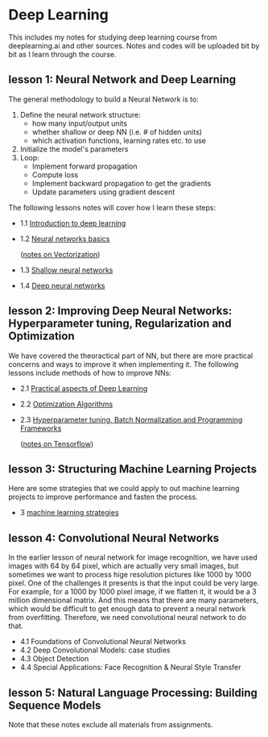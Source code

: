 Deep Learning
======
This includes my notes for studying deep learning course from deeplearning.ai and other sources. Notes and codes will be uploaded bit by bit as I learn through the course. 

lesson 1: Neural Network and Deep Learning
------

The general methodology to build a Neural Network is to:

1. Define the neural network structure:
	- how many input/output units
 	- whether shallow or deep NN (i.e. # of hidden units)
 	- which activation functions, learning rates etc. to use
2. Initialize the model's parameters
3. Loop:
    - Implement forward propagation
    - Compute loss
    - Implement backward propagation to get the gradients
    - Update parameters using gradient descent
    
The following lessons notes will cover how I learn these steps:     
- 1.1 [Introduction to deep learning](https://github.com/Phoebe0222/deep-learning/blob/master/lesson1/Lesson1-1-Intro-to-Neural-Network.pdf)
- 1.2 [Neural networks basics](https://github.com/Phoebe0222/deep-learning/blob/master/lesson1/Lesson1-2-neural-network-basics.pdf) 
	
	([notes on Vectorization](https://colab.research.google.com/github/Phoebe0222/deep-learning/blob/master/lesson1/vectorization_and_Broadcasting.ipynb))
- 1.3 [Shallow neural networks](https://github.com/Phoebe0222/deep-learning/blob/master/lesson1/Lesson1-3-shallow-neural-network.pdf)
- 1.4 [Deep neural networks](https://github.com/Phoebe0222/deep-learning/blob/master/lesson1/Lesson1-4-deep-neural-network.pdf) 
	
lesson 2: Improving Deep Neural Networks: Hyperparameter tuning, Regularization and Optimization
------
We have covered the theoractical part of NN, but there are more practical concerns and ways to improve it when implementing it. The following lessons include methods of how to improve NNs:  
-  2.1 [Practical aspects of Deep Learning](https://github.com/Phoebe0222/deep-learning/blob/master/lesson2/Lesson2-1-practical-aspects-of-deep-learning.pdf)
-  2.2 [Optimization Algorithms](https://github.com/Phoebe0222/deep-learning/blob/master/lesson2/Lesson2-2-optimisation-algorithms.pdf)
-  2.3 [Hyperparameter tuning, Batch Normalization and Programming Frameworks](https://github.com/Phoebe0222/deep-learning/blob/master/lesson2/Lesson2-3-hyperparameters-tuning-batch-normalisation-and-programming-frameworks.pdf) 

	([notes on Tensorflow](https://github.com/Phoebe0222/deep-learning/blob/master/lesson2/Tensorflow.ipynb))


lesson 3: Structuring Machine Learning Projects
------
Here are some strategies that we could apply to out machine learning projects to improve performance and fasten the process. 

- 3 [machine learning strategies](https://github.com/Phoebe0222/deep-learning/blob/master/lesson3/Lesson3-structuring-machine-learning-projects.pdf)

lesson 4: Convolutional Neural Networks
------
In the earlier lesson of neural network for image recognition, we have used images with 64 by 64 pixel, which are actually very small images, but sometimes we want to process hige resolution pictures like 1000 by 1000 pixel. One of the challenges it presents is that the input could be very large. For example, for a 1000 by 1000 pixel image, if we flatten it, it would be a 3 million dimensional matrix. And this means that there are many parameters, which would be difficult to get enough data to prevent a neural network from overfitting. Therefore, we need convolutional neural network to do that.   
- 4.1 Foundations of Convolutional Neural Networks 
- 4.2 Deep Convolutional Models: case studies
- 4.3 Object Detection 
- 4.4 Special Applications: Face Recognition & Neural Style Transfer

lesson 5: Natural Language Processing: Building Sequence Models 
------ 


Note that these notes exclude all materials from assignments. 
 
